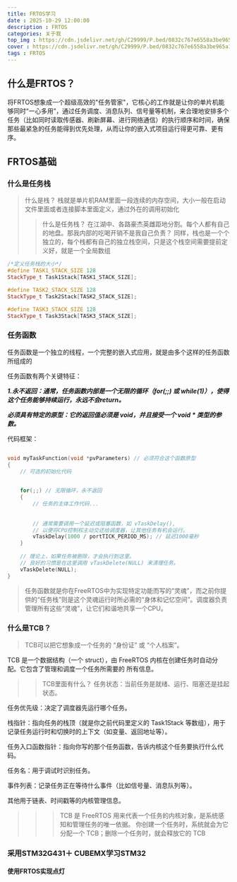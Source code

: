 ```yaml
---
title: FRTOS学习
date : 2025-10-29 12:00:00
description : FRTOS
categories: 关于我
top_img : https://cdn.jsdelivr.net/gh/C29999/P.bed/0832c767e6558a3be965a14286e016f3.png
cover : https://cdn.jsdelivr.net/gh/C29999/P.bed/0832c767e6558a3be965a14286e016f3.png
tags : FRTOS
---
```


## 什么是FRTOS？

将FRTOS想象成一个超级高效的"任务管家"，它核心的工作就是让你的单片机能够同时“一心多用”，通过任务调度、消息队列、信号量等机制，来合理地安排多个任务（比如同时读取传感器、刷新屏幕、进行网络通信）的执行顺序和时间，确保那些最紧急的任务能得到优先处理，从而让你的嵌入式项目运行得更可靠、更有序。

## FRTOS基础

### 什么是任务栈

>什么是栈？
栈就是单片机RAM里面一段连续的内存空间，大小一般在启动文件里面或者连接脚本里面定义，通过外在的调用初始化
>
>>什么是任务栈？
>>在江湖中、各路豪杰英雌距地分割。每个人都有自己的地盘。那我内部的吃喝开销不是我自己负责？
同样，栈也是一个个独立的，每个栈都有自己的独立栈空间，只是这个栈空间需要提前定义好，就是一个全局数组

``` C++
/*定义任务栈的大小*/
#define TASK1_STACK_SIZE 128
StackType_t Task1Stack[TASK1_STACK_SIZE];

#define TASK2_STACK_SIZE 128
StackType_t Task2Stack[TASK2_STACK_SIZE];

#define TASK3_STACK_SIZE 128
StackType_t Task3Stack[TASK3_STACK_SIZE];
```

### 任务函数

任务函数是一个独立的线程，一个完整的嵌入式应用，就是由多个这样的任务函数所组成的

任务函数有两个关键特征：

***1.永不返回：通常，任务函数内部是一个无限的循环（for(;;) 或 while(1)），使得这个任务能够持续运行，永远不会return。***

***必须具有特定的原型：它的返回值必须是 void，并且接受一个 void * 类型的参数。***

代码框架：

``` C++

void myTaskFunction(void *pvParameters) // 必须符合这个函数原型
{
    // 可选的初始化代码
    

    for(;;) // 无限循环，永不返回
    {
        // 任务的主体工作代码...
        
        
        // 通常需要调用一个延迟或阻塞函数，如 vTaskDelay(),
        // 以便将CPU控制权主动交还给调度器，让其他任务有机会运行。
        vTaskDelay(1000 / portTICK_PERIOD_MS); // 延迟1000毫秒
    }
    
    // 理论上，如果任务被删除，才会执行到这里。
    // 良好的习惯是在这里调用 vTaskDelete(NULL) 来清理任务。
    vTaskDelete(NULL);
}

```

> 任务函数就是你在FreeRTOS中为实现特定功能而写的“灵魂”，而之前你提供的“任务栈”则是这个灵魂运行时所必需的“身体和记忆空间”。调度器负责管理所有这些“灵魂”，让它们和谐地共享一个CPU。

### 什么是TCB？

>TCB可以把它想象成一个任务的 “身份证” 或 “个人档案”。

TCB 是一个数据结构（一个 struct），由 FreeRTOS 内核在创建任务时自动分配。它包含了管理和调度一个任务所需要的 所有信息。

>>TCB里面有什么？
任务状态：当前任务是就绪、运行、阻塞还是挂起状态。

任务优先级：决定了调度器先运行哪个任务。

栈指针：指向任务的栈顶（就是你之前代码里定义的 Task1Stack 等数组），用于记录任务运行时和切换时的上下文（如变量、返回地址等）。

任务入口函数指针：指向你写的那个任务函数，告诉内核这个任务要执行什么代码。

任务名：用于调试时识别任务。

事件列表：记录任务正在等待什么事件（比如信号量、消息队列等）。

其他用于链表、时间戳等的内核管理信息。

>>>TCB 是 FreeRTOS 用来代表一个任务的内核对象，是系统感知和管理任务的唯一依据。 你创建一个任务时，系统就会为它分配一个 TCB；删除一个任务时，就会释放它的 TCB

### 采用STM32G431＋ CUBEMX学习STM32

#### 使用FRTOS实现点灯


